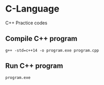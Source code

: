 # C-Language
C++ Practice codes

## Compile C++ program
```
g++ -std=c++14 -o program.exe program.cpp
```

## Run C++ program
```
program.exe
```

